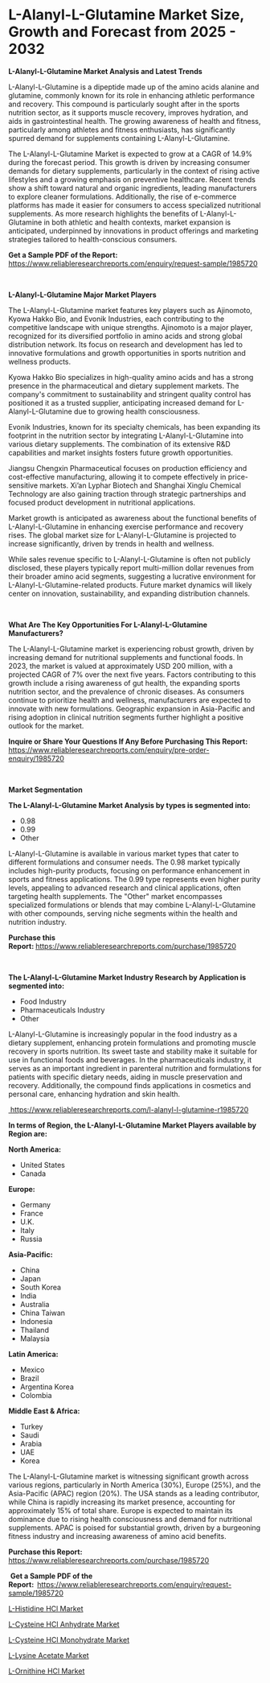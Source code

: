 <p><h1>L-Alanyl-L-Glutamine Market Size, Growth and Forecast from 2025 - 2032</h1></p><p><strong>L-Alanyl-L-Glutamine Market Analysis and Latest Trends</strong></p>
<p><p>L-Alanyl-L-Glutamine is a dipeptide made up of the amino acids alanine and glutamine, commonly known for its role in enhancing athletic performance and recovery. This compound is particularly sought after in the sports nutrition sector, as it supports muscle recovery, improves hydration, and aids in gastrointestinal health. The growing awareness of health and fitness, particularly among athletes and fitness enthusiasts, has significantly spurred demand for supplements containing L-Alanyl-L-Glutamine.</p><p>The L-Alanyl-L-Glutamine Market is expected to grow at a CAGR of 14.9% during the forecast period. This growth is driven by increasing consumer demands for dietary supplements, particularly in the context of rising active lifestyles and a growing emphasis on preventive healthcare. Recent trends show a shift toward natural and organic ingredients, leading manufacturers to explore cleaner formulations. Additionally, the rise of e-commerce platforms has made it easier for consumers to access specialized nutritional supplements. As more research highlights the benefits of L-Alanyl-L-Glutamine in both athletic and health contexts, market expansion is anticipated, underpinned by innovations in product offerings and marketing strategies tailored to health-conscious consumers.</p></p>
<p><strong>Get a Sample PDF of the Report:&nbsp;</strong> <a href="https://www.reliableresearchreports.com/enquiry/request-sample/1985720?utm_campaign=120&utm_medium=2&utm_source=Github&utm_content=ia&utm_term=04022025&utm_id=l-alanyl-l-glutamine">https://www.reliableresearchreports.com/enquiry/request-sample/1985720</a></p>
<p>&nbsp;</p>
<p><strong>L-Alanyl-L-Glutamine Major Market Players</strong></p>
<p><p>The L-Alanyl-L-Glutamine market features key players such as Ajinomoto, Kyowa Hakko Bio, and Evonik Industries, each contributing to the competitive landscape with unique strengths. Ajinomoto is a major player, recognized for its diversified portfolio in amino acids and strong global distribution network. Its focus on research and development has led to innovative formulations and growth opportunities in sports nutrition and wellness products.</p><p>Kyowa Hakko Bio specializes in high-quality amino acids and has a strong presence in the pharmaceutical and dietary supplement markets. The company's commitment to sustainability and stringent quality control has positioned it as a trusted supplier, anticipating increased demand for L-Alanyl-L-Glutamine due to growing health consciousness.</p><p>Evonik Industries, known for its specialty chemicals, has been expanding its footprint in the nutrition sector by integrating L-Alanyl-L-Glutamine into various dietary supplements. The combination of its extensive R&D capabilities and market insights fosters future growth opportunities.</p><p>Jiangsu Chengxin Pharmaceutical focuses on production efficiency and cost-effective manufacturing, allowing it to compete effectively in price-sensitive markets. Xi’an Lyphar Biotech and Shanghai Xinglu Chemical Technology are also gaining traction through strategic partnerships and focused product development in nutritional applications.</p><p>Market growth is anticipated as awareness about the functional benefits of L-Alanyl-L-Glutamine in enhancing exercise performance and recovery rises. The global market size for L-Alanyl-L-Glutamine is projected to increase significantly, driven by trends in health and wellness.</p><p>While sales revenue specific to L-Alanyl-L-Glutamine is often not publicly disclosed, these players typically report multi-million dollar revenues from their broader amino acid segments, suggesting a lucrative environment for L-Alanyl-L-Glutamine-related products. Future market dynamics will likely center on innovation, sustainability, and expanding distribution channels.</p></p>
<p>&nbsp;</p>
<p><strong>What Are The Key Opportunities For L-Alanyl-L-Glutamine Manufacturers?</strong></p>
<p><p>The L-Alanyl-L-Glutamine market is experiencing robust growth, driven by increasing demand for nutritional supplements and functional foods. In 2023, the market is valued at approximately USD 200 million, with a projected CAGR of 7% over the next five years. Factors contributing to this growth include a rising awareness of gut health, the expanding sports nutrition sector, and the prevalence of chronic diseases. As consumers continue to prioritize health and wellness, manufacturers are expected to innovate with new formulations. Geographic expansion in Asia-Pacific and rising adoption in clinical nutrition segments further highlight a positive outlook for the market.</p></p>
<p><strong>Inquire or Share Your Questions If Any Before Purchasing This Report:</strong> <a href="https://www.reliableresearchreports.com/enquiry/pre-order-enquiry/1985720?utm_campaign=120&utm_medium=2&utm_source=Github&utm_content=ia&utm_term=04022025&utm_id=l-alanyl-l-glutamine">https://www.reliableresearchreports.com/enquiry/pre-order-enquiry/1985720</a></p>
<p>&nbsp;</p>
<p><strong>Market Segmentation</strong></p>
<p><strong>The L-Alanyl-L-Glutamine Market Analysis by types is segmented into:</strong></p>
<p><ul><li>0.98</li><li>0.99</li><li>Other</li></ul></p>
<p><p>L-Alanyl-L-Glutamine is available in various market types that cater to different formulations and consumer needs. The 0.98 market typically includes high-purity products, focusing on performance enhancement in sports and fitness applications. The 0.99 type represents even higher purity levels, appealing to advanced research and clinical applications, often targeting health supplements. The "Other" market encompasses specialized formulations or blends that may combine L-Alanyl-L-Glutamine with other compounds, serving niche segments within the health and nutrition industry.</p></p>
<p><strong>Purchase this Report:&nbsp;</strong><a href="https://www.reliableresearchreports.com/purchase/1985720?utm_campaign=120&utm_medium=2&utm_source=Github&utm_content=ia&utm_term=04022025&utm_id=l-alanyl-l-glutamine">https://www.reliableresearchreports.com/purchase/1985720</a></p>
<p>&nbsp;</p>
<p><strong>The L-Alanyl-L-Glutamine Market Industry Research by Application is segmented into:</strong></p>
<p><ul><li>Food Industry</li><li>Pharmaceuticals Industry</li><li>Other</li></ul></p>
<p><p>L-Alanyl-L-Glutamine is increasingly popular in the food industry as a dietary supplement, enhancing protein formulations and promoting muscle recovery in sports nutrition. Its sweet taste and stability make it suitable for use in functional foods and beverages. In the pharmaceuticals industry, it serves as an important ingredient in parenteral nutrition and formulations for patients with specific dietary needs, aiding in muscle preservation and recovery. Additionally, the compound finds applications in cosmetics and personal care, enhancing hydration and skin health.</p></p>
<p><a href="https://www.reliableresearchreports.com/l-alanyl-l-glutamine-r1985720?utm_campaign=120&utm_medium=2&utm_source=Github&utm_content=ia&utm_term=04022025&utm_id=l-alanyl-l-glutamine">&nbsp;https://www.reliableresearchreports.com/l-alanyl-l-glutamine-r1985720</a></p>
<p><strong>In terms of Region, the L-Alanyl-L-Glutamine Market Players available by Region are:</strong></p>
<p>
    <p> <strong> North America: </strong>
        <ul>
            <li>United States</li>
            <li>Canada</li>
        </ul>
        </p> 
    <p> <strong> Europe: </strong>
        <ul>
            <li>Germany</li>
            <li>France</li>
            <li>U.K.</li>
            <li>Italy</li>
            <li>Russia</li>
        </ul>
        </p> 
    <p> <strong> Asia-Pacific: </strong>
        <ul>
            <li>China</li>
            <li>Japan</li>
            <li>South Korea</li>
            <li>India</li>
            <li>Australia</li>
            <li>China Taiwan</li>
            <li>Indonesia</li>
            <li>Thailand</li>
            <li>Malaysia</li>
        </ul>
        </p> 
    <p> <strong> Latin America: </strong>
        <ul>
            <li>Mexico</li>
            <li>Brazil</li>
            <li>Argentina Korea</li>
            <li>Colombia</li>
        </ul>
        </p> 
    <p> <strong> Middle East & Africa: </strong>
        <ul>
            <li>Turkey</li>
            <li>Saudi</li>
            <li>Arabia</li>
            <li>UAE</li>
            <li>Korea</li>
        </ul>
    </p>
    </p>
<p><p>The L-Alanyl-L-Glutamine market is witnessing significant growth across various regions, particularly in North America (30%), Europe (25%), and the Asia-Pacific (APAC) region (20%). The USA stands as a leading contributor, while China is rapidly increasing its market presence, accounting for approximately 15% of total share. Europe is expected to maintain its dominance due to rising health consciousness and demand for nutritional supplements. APAC is poised for substantial growth, driven by a burgeoning fitness industry and increasing awareness of amino acid benefits.</p></p>
<p><strong>Purchase this Report: </strong><a href="https://www.reliableresearchreports.com/purchase/1985720?utm_campaign=120&utm_medium=2&utm_source=Github&utm_content=ia&utm_term=04022025&utm_id=l-alanyl-l-glutamine">https://www.reliableresearchreports.com/purchase/1985720</a></p>
<p>&nbsp;<strong>Get a Sample PDF of the Report:&nbsp;&nbsp;</strong><a href="https://www.reliableresearchreports.com/enquiry/request-sample/1985720?utm_campaign=120&utm_medium=2&utm_source=Github&utm_content=ia&utm_term=04022025&utm_id=l-alanyl-l-glutamine">https://www.reliableresearchreports.com/enquiry/request-sample/1985720</a></p>
<p><strong></strong></p>
<p><p><a href="https://github.com/nabadeneme/Market-Research-Report-List-1/blob/main/l-histidine-hcl-market.md?utm_campaign=120&utm_medium=2&utm_source=Github&utm_content=ia&utm_term=04022025&utm_id=l-alanyl-l-glutamine">L-Histidine HCl Market</a></p><p><a href="https://github.com/maclarensidney/Market-Research-Report-List-1/blob/main/l-cysteine-hcl-anhydrate-market.md?utm_campaign=120&utm_medium=2&utm_source=Github&utm_content=ia&utm_term=04022025&utm_id=l-alanyl-l-glutamine">L-Cysteine HCl Anhydrate Market</a></p><p><a href="https://github.com/ovtkosle/Market-Research-Report-List-1/blob/main/l-cysteine-hcl-monohydrate-market.md?utm_campaign=120&utm_medium=2&utm_source=Github&utm_content=ia&utm_term=04022025&utm_id=l-alanyl-l-glutamine">L-Cysteine HCl Monohydrate Market</a></p><p><a href="https://github.com/ramraomeyie/Market-Research-Report-List-1/blob/main/l-lysine-acetate-market.md?utm_campaign=120&utm_medium=2&utm_source=Github&utm_content=ia&utm_term=04022025&utm_id=l-alanyl-l-glutamine">L-Lysine Acetate Market</a></p><p><a href="https://github.com/vitrilaoire/Market-Research-Report-List-1/blob/main/l-ornithine-hcl-market.md?utm_campaign=120&utm_medium=2&utm_source=Github&utm_content=ia&utm_term=04022025&utm_id=l-alanyl-l-glutamine">L-Ornithine HCl Market</a></p></p>
